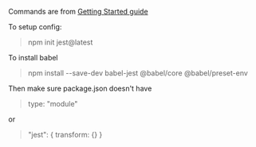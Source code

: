 
Commands are from [Getting Started guide](https://jestjs.io/docs/getting-started)

To setup config:
>npm init jest@latest

To install babel
>npm install --save-dev babel-jest @babel/core @babel/preset-env

Then make sure package.json doesn't have 
>type: "module"

or

>"jest": {
>   transform: {}
>}
